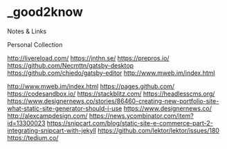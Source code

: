 # _good2know
Notes &amp; Links

Personal Collection

http://livereload.com/
https://jnthn.se/
https://prepros.io/
https://github.com/Necmttn/gatsby-desktop
https://github.com/chiedo/gatsby-editor
http://www.mweb.im/index.html

http://www.mweb.im/index.html
https://pages.github.com/
https://codesandbox.io/
https://stackblitz.com/
https://headlesscms.org/
https://www.designernews.co/stories/86460-creating-new-portfolio-site-what-static-site-generator-should-i-use
https://www.designernews.co/
http://alexcampdesign.com/
https://news.ycombinator.com/item?id=13300023
https://snipcart.com/blog/static-site-e-commerce-part-2-integrating-snipcart-with-jekyll
https://github.com/lektor/lektor/issues/180
https://tedium.co/
